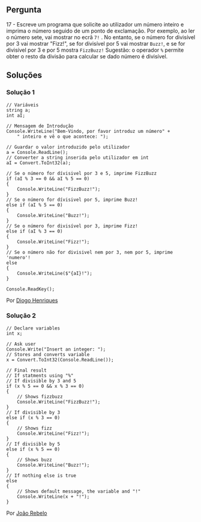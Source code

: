 ## Pergunta

17 - Escreve um programa que solicite ao utilizador um número inteiro e imprima
o número seguido de um ponto de exclamação. Por exemplo, ao ler o número sete,
vai mostrar no ecrã `7!` . No entanto, se o número for divisível por 3 vai
mostrar "Fizz!", se for divisível por 5 vai mostrar `Buzz!`, e se for
divisível por 3 e por 5 mostra `FizzBuzz!` Sugestão: o operador `%` permite
obter o resto da divisão para calcular se dado número é divisível.

## Soluções

### Solução 1

```Csharp
// Variáveis
string a;
int aI;

// Mensagem de Introdução
Console.WriteLine("Bem-Vindo, por favor introduz um número" +
    " inteiro e vê o que acontece: ");

// Guardar o valor introduzido pelo utilizador
a = Console.ReadLine();
// Converter a string inserida pelo utilizador em int
aI = Convert.ToInt32(a);

// Se o número for dívisivel por 3 e 5, imprime FizzBuzz
if (aI % 3 == 0 && aI % 5 == 0)
{
    Console.WriteLine("FizzBuzz!");
}
// Se o número for dívisivel por 5, imprime Buzz!
else if (aI % 5 == 0)
{
    Console.WriteLine("Buzz!");
}
// Se o número for divisível por 3, imprime Fizz!
else if (aI % 3 == 0)
{
    Console.WriteLine("Fizz!");
}
// Se o número não for divisivel nem por 3, nem por 5, imprime 'numero'!
else
{
    Console.WriteLine($"{aI}!");
}

Console.ReadKey();
````


Por [Diogo Henriques](https://github.com/diogo-h)

### Solução 2

```Csharp
// Declare variables
int x;

// Ask user
Console.Write("Insert an integer: ");
// Stores and converts variable
x = Convert.ToInt32(Console.ReadLine());

// Final result
// If statments using "%"
// If divisible by 3 and 5
if (x % 5 == 0 && x % 3 == 0)
{
	// Shows fizzbuzz
	Console.WriteLine("FizzBuzz!");
}
// If divisible by 3
else if (x % 3 == 0)
{
	// Shows fizz
	Console.WriteLine("Fizz!");
}
// If divisible by 5
else if (x % 5 == 0)
{
	// Shows buzz
	Console.WriteLine("Buzz!");
}           
// If nothing else is true
else
{
	// Shows default message, the variable and "!"
	Console.WriteLine(x + "!");
}
````

Por [João Rebelo](https://github.com/JBernardoRebelo)